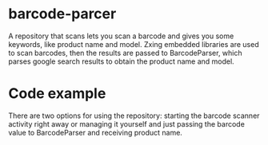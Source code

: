 # barcode-parcer
A repository that scans lets you scan a barcode and gives you some keywords, like product name and model. Zxing embedded 
libraries are used to scan barcodes, then the results are passed to BarcodeParser, which parses google search results to
obtain the product name and model.

# Code example

There are two options for using the repository: starting the barcode scanner activity right away or managing it yourself 
and just passing the barcode value to BarcodeParser and receiving product name.   

